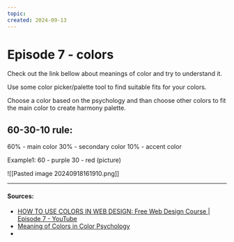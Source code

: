 ```yaml
---
topic: 
created: 2024-09-13
---
```


# Episode 7 - colors

Check out the link bellow about meanings of color and try to understand it.

Use some color picker/palette tool to find suitable fits for your colors. 

Choose a color based on the psychology and than choose other colors to fit the main color to create harmony palette.

## 60-30-10 rule:

60% - main color
30% - secondary color
10% - accent color

Example1:
60 - purple
30 - red (picture)


![[Pasted image 20240918161910.png]]








___
#### Sources:
- [HOW TO USE COLORS IN WEB DESIGN: Free Web Design Course | Episode 7 - YouTube](https://www.youtube.com/watch?v=UuPt4RpV4Xc&list=PLXC_gcsKLD6n7p6tHPBxsKjN5hA_quaPI&index=9)
- [Meaning of Colors in Color Psychology](https://www.empower-yourself-with-color-psychology.com/meaning-of-colors.html)
- 